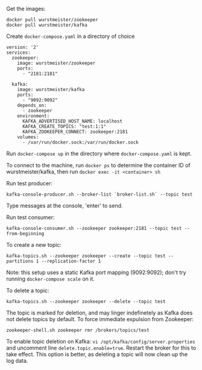 Get the images:

    docker pull wurstmeister/zookeeper
    docker pull wurstmeister/kafka

Create `docker-compose.yaml` in a directory of choice

    version: '2'
    services:
      zookeeper:
        image: wurstmeister/zookeeper
        ports:
          - "2181:2181"

      kafka:
        image: wurstmeister/kafka
        ports:
          - "9092:9092"
        depends_on:
          - zookeeper
        environment:
          KAFKA_ADVERTISED_HOST_NAME: localhost 
          KAFKA_CREATE_TOPICS: "test:1:1"
          KAFKA_ZOOKEEPER_CONNECT: zookeeper:2181
        volumes:
          - /var/run/docker.sock:/var/run/docker.sock

Run `docker-compose up` in the directory where `docker-compose.yaml` is kept.

To connect to the machine, run `docker ps` to determine the container ID of wurstmeister/kafka, then run `docker exec -it <container> sh`

Run test producer:

    kafka-console-producer.sh --broker-list `broker-list.sh` --topic test

Type messages at the console, 'enter' to send.

Run test consumer:

    kafka-console-consumer.sh --zookeeper zookeeper:2181 --topic test --from-beginning

To create a new topic:

    kafka-topics.sh --zookeeper zookeeper --create --topic test --partitions 1 --replication-factor 1

Note: this setup uses a static Kafka port mapping (9092:9092); don't try running `docker-compose scale` on it.

To delete a topic:

    kafka-topics.sh --zookeeper zookeeper --delete --topic test

The topic is marked for deletion, and may linger indefinetely as Kafka does not delete topics by default. To force immediate expulsion from Zookeeper:

    zookeeper-shell.sh zookeeper rmr /brokers/topics/test

To enable topic deletion on Kafka: `vi /opt/kafka/config/server.properties` and uncomment line `delete.topic.enable=true`. Restart the broker for this to take effect. This option is better, as deleting a topic will now clean up the log data.
